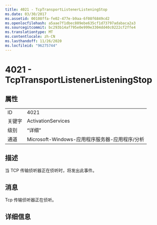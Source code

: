 ```yaml
---
title: 4021 - TcpTransportListenerListeningStop
ms.date: 03/30/2017
ms.assetid: 00108ffa-fe02-477e-b9aa-6f08f6849cd2
ms.openlocfilehash: a5aae7f1dbec809ebe635cf1d73797adabaca2a3
ms.sourcegitcommit: bc293b14af795e0e999e3304dd40c0222cf2ffe4
ms.translationtype: MT
ms.contentlocale: zh-CN
ms.lasthandoff: 11/26/2020
ms.locfileid: "96275744"
---
```

# <a name="4021---tcptransportlistenerlisteningstop"></a>4021 - TcpTransportListenerListeningStop

## <a name="properties"></a>属性  
  
|||  
|-|-|  
|ID|4021|  
|关键字|ActivationServices|  
|级别|“详细”|  
|通道|Microsoft-Windows-应用程序服务器-应用程序/分析|  
  
## <a name="description"></a>描述  

 当 TCP 传输侦听器正在侦听时，将发出此事件。  
  
## <a name="message"></a>消息  

 Tcp 传输侦听器正在侦听。  
  
## <a name="details"></a>详细信息
